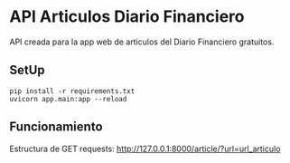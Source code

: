 # API Articulos Diario Financiero
API creada para la app web de articulos del Diario Financiero gratuitos.


## SetUp
```
pip install -r requirements.txt
uvicorn app.main:app --reload
```

## Funcionamiento

Estructura de GET requests: http://127.0.0.1:8000/article/?url=url_articulo